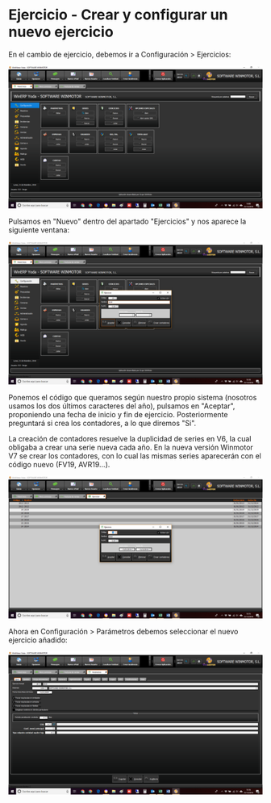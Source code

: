 # Ejercicio - Crear y configurar un nuevo ejercicio

En el cambio de ejercicio, debemos ir a Configuración &gt; Ejercicios:

![](../.gitbook/assets/image%20%289%29.png)

Pulsamos en "Nuevo" dentro del apartado "Ejercicios" y nos aparece la siguiente ventana:

![](../.gitbook/assets/image%20%2884%29.png)

Ponemos el código que queramos según nuestro propio sistema \(nosotros usamos los dos últimos caracteres del año\), pulsamos en "Aceptar", proponiendo una fecha de inicio y fin de ejercicio. Posteriormente preguntará si crea los contadores, a lo que diremos "Si".

La creación de contadores resuelve la duplicidad de series en V6, la cual obligaba a crear una serie nueva cada año. En la nueva versión Winmotor V7 se crear los contadores, con lo cual las mismas series aparecerán con el código nuevo \(FV19, AVR19...\).

![](../.gitbook/assets/image%20%2843%29.png)

Ahora en Configuración &gt; Parámetros debemos seleccionar el nuevo ejercicio añadido:

![Al guardar y reiniciar, aparecer&#xE1; tambi&#xE9;n sustituido el a&#xF1;o en la barra de herramientas de informaciones](../.gitbook/assets/image%20%2855%29.png)

  


